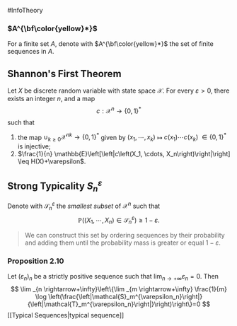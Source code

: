 #InfoTheory 

### $A^{\bf\color{yellow}*}$
For a finite set $A$, denote with $A^{\bf\color{yellow}*}$ the set of finite sequences in $A$.

## Shannon's First Theorem
Let $X$ be discrete random variable with state space $\mathcal{X}$. For every $\varepsilon>0$, there exists an integer $n$, and a map
$$
c: \mathcal{X}^n \longrightarrow\{0,1\}^*
$$
such that
1) the map $\cup_{k \geq 0} \mathcal{X}^{n k} \longrightarrow\{0,1\}^*$ given by $\left(x_1, \cdots, x_k\right)$ $\mapsto$ $c\left(x_1\right) \cdots c\left(x_k\right)$ $\in\{0,1\}^*$ is injective;
2) $\frac{1}{n} \mathbb{E}\left[\left|c\left(X_1, \cdots, X_n\right)\right|\right] \leq H(X)+\varepsilon$.

## Strong Typicality $S_n^\varepsilon$
Denote with $\mathcal{S}_n^{\varepsilon}$ the *smallest subset* of $\mathcal{X}^n$ such that
$$
\mathbb{P}\left(\left(X_1, \cdots, X_n\right) \in \mathcal{S}_n^{\varepsilon}\right) \geq 1-\varepsilon .
$$
>We can construct this set by ordering sequences by their probability and adding them until the probability mass is greater or equal $1-\varepsilon$.

### Proposition 2.10
Let $\left(\varepsilon_n\right)_n$ be a strictly positive sequence such that $\lim _{n \rightarrow+\infty} \varepsilon_n=0$. Then
$$
\lim _{n \rightarrow+\infty}\left\{\lim _{m \rightarrow+\infty} \frac{1}{m} \log \left(\frac{\left|\mathcal{S}_m^{\varepsilon_n}\right|}{\left|\mathcal{T}_m^{\varepsilon_n}\right|}\right)\right\}=0
$$
[[Typical Sequences|typical sequence]]

